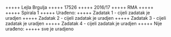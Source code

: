 +++++ Lejla Brgulja
+++++ 17526
+++++ 2016/17
+++++ RMA
+++++
+++++ Spirala 1
+++++ Urađeno: 
+++++ Zadatak 1 - cijeli zadatak je uradjen
+++++ Zadatak 2 - cijeli zadatak je uradjen
+++++ Zadatak 3 - cijeli zadatak je uradjen
+++++ Zadatak 4 - cijeli zadatak je uradjen
+++++ Nije urađeno:
+++++ sve je uradjeno